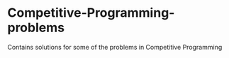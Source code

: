 # Competitive-Programming-problems
Contains solutions for some of the problems in Competitive Programming
